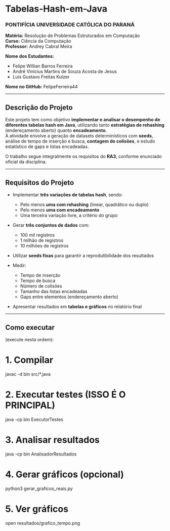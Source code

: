 # Tabelas-Hash-em-Java

### PONTIFÍCIA UNIVERSIDADE CATÓLICA DO PARANÁ

**Matéria:** Resolução de Problemas Estruturados em Computação  
**Curso:** Ciência da Computação  
**Professor:** Andrey Cabral Meira  

**Nome dos Estudantes:**  
- Felipe Willian Barros Ferreira  
- André Vinícius Martins de Souza Acosta de Jesus  
- Luis Gustavo Freitas Kulzer  

**Nome no GitHub:** FelipeFerreira44  

---

##  Descrição do Projeto

Este projeto tem como objetivo **implementar e analisar o desempenho de diferentes tabelas hash em Java**, utilizando tanto **estratégias de rehashing** (endereçamento aberto) quanto **encadeamento**.  
A atividade envolve a geração de datasets determinísticos com **seeds**, análise de tempo de inserção e busca, **contagem de colisões**, e estudo estatístico de gaps e listas encadeadas.

O trabalho segue integralmente os requisitos do **RA3**, conforme enunciado oficial da disciplina.

---

##  Requisitos do Projeto

- Implementar **três variações de tabelas hash**, sendo:
  - Pelo menos **uma com rehashing** (linear, quadrático ou duplo)
  - Pelo menos **uma com encadeamento**
  - Uma terceira variação livre, a critério do grupo

- Gerar **três conjuntos de dados** com:
  - 100 mil registros  
  - 1 milhão de registros  
  - 10 milhões de registros  

- Utilizar **seeds fixas** para garantir a reprodutibilidade dos resultados  
- Medir:
  - Tempo de inserção
  - Tempo de busca
  - Número de colisões
  - Tamanho das listas encadeadas
  - Gaps entre elementos (endereçamento aberto)

- Apresentar resultados em **tabelas e gráficos** no relatório final



---

## Como executar
(execute nesta ordem):

# 1. Compilar
javac -d bin src/*.java

# 2. Executar testes (ISSO É O PRINCIPAL)
java -cp bin ExecutorTestes

# 3. Analisar resultados
java -cp bin AnalisadorResultados

# 4. Gerar gráficos (opcional)
python3 gerar_graficos_reais.py

# 5. Ver gráficos
open resultados/grafico_tempo.png
